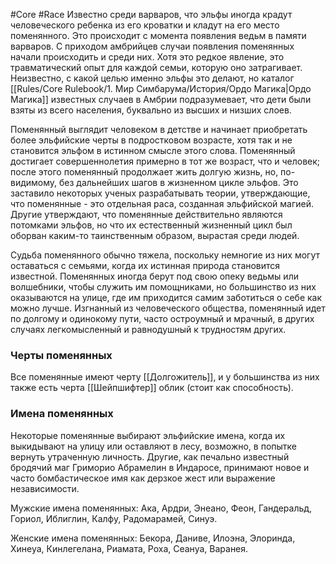 #Core #Race 
Известно среди варваров, что эльфы иногда крадут человеческого ребенка из его кроватки и кладут на его место поменянного. Это происходит с момента появления ведьм в памяти варваров. С приходом амбрийцев случаи появления поменянных начали происходить и среди них. Хотя это редкое явление, это травматический опыт для каждой семьи, которую оно затрагивает. Неизвестно, с какой целью именно эльфы это делают, но каталог [[Rules/Core Rulebook/1. Мир Симбарума/История/Ордо Магика|Ордо Магика]] известных случаев в Амбрии подразумевает, что дети были взяты из всего населения, буквально из высших и низших слоев.  

Поменянный выглядит человеком в детстве и начинает приобретать более эльфийские черты в подростковом возрасте, хотя так и не становится эльфом в истинном смысле этого слова. Поменянный достигает совершеннолетия примерно в тот же возраст, что и человек; после этого поменянный продолжает жить долгую жизнь, но, по-видимому, без дальнейших шагов в жизненном цикле эльфов. Это заставило некоторых ученых разрабатывать теории, утверждающие, что поменянные - это отдельная раса, созданная эльфийской магией. Другие утверждают, что поменянные действительно являются потомками эльфов, но что их естественный жизненный цикл был оборван каким-то таинственным образом, вырастая среди людей.  

Судьба поменянного обычно тяжела, поскольку немногие из них могут оставаться с семьями, когда их истинная природа становится известной. Поменянных иногда берут под свою опеку ведьмы или волшебники, чтобы служить им помощниками, но большинство из них оказываются на улице, где им приходится самим заботиться о себе как можно лучше. Изгнанный из человеческого общества, поменянный идет по долгому и одинокому пути, часто остроумный и мрачный, в других случаях легкомысленный и равнодушный к трудностям других. 

### Черты поменянных

Все поменянные имеют черту [[Долгожитель]], и у большинства из них также есть черта [[Шейпшифтер]] облик (стоит как способность).
### Имена поменянных

Некоторые поменянные выбирают эльфийские имена, когда их выкидывают на улицу или оставляют в лесу, возможно, в попытке вернуть утраченную личность. Другие, как печально известный бродячий маг Гриморио Абрамелин в Индаросе, принимают новое и часто бомбастическое имя как дерзкое жест или выражение независимости.

Мужские имена поменянных: Ака, Ардри, Энеано, Феон, Гандеральд, Гориол, Иблиглин, Калфу, Радомарамей, Синуэ.

Женские имена поменянных: Бекора, Даниве, Илоэна, Элоринда, Хинеуа, Кинлегелана, Риамата, Роха, Сеануа, Варанея.